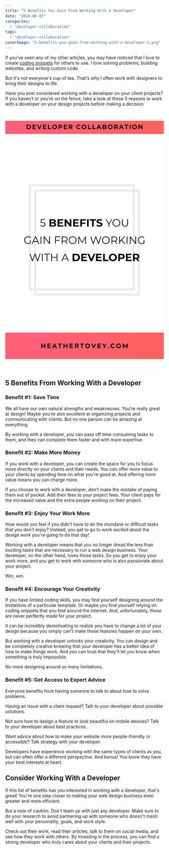 ```yaml
---
title: "5 Benefits You Gain From Working With a Developer"
date: "2018-08-07"
categories: 
  - "developer-collaboration"
tags: 
  - "developer-collaboration"
coverImage: "5-benefits-you-gain-from-working-with-a-developer-1.png"
---
```


If you've seen any of my other articles, you may have noticed that I love to create [coding snippets](/blog?tag=code%20snippets) for others to use. I love solving problems, building websites, and writing custom code.

But it's not everyone's cup of tea. That's why I often work with designers to bring their designs to life.

Have you ever considered working with a developer on your client projects? If you haven't or you're on the fence, take a look at these 5 reasons to work with a developer on your design projects before making a decision.

  

![ 5 Incredible Benefits You Gain From Working With a Developer ](./images/5-benefits-you-gain-from-working-with-a-developer.png)

  

## 5 Benefits From Working With a Developer

### Benefit #1: Save Time

We all have our own natural strengths and weaknesses. You're really great at design! Maybe you're also excellent at organizing projects and communicating with clients. But no one person can be amazing at everything.

By working with a developer, you can pass off time-consuming tasks to them, and they can complete them faster and with more expertise.

### Benefit #2: Make More Money

If you work with a developer, you can create the space for you to focus more directly on your clients and their needs. You can offer more value to your clients by spending time on what you're good at. And offering more value means you can charge more.

If you choose to work with a developer, don't make the mistake of paying them out of pocket. Add their fees to your project fees. Your client pays for the increased value and the extra people working on their project.

### Benefit #3: Enjoy Your Work More

How would you feel if you didn't have to do the mundane or difficult tasks that you don't enjoy? Instead, you get to go to work excited about the design work you're going to do that day!

Working with a developer means that you no longer dread the less than exciting tasks that are necessary to run a web design business. Your developer, on the other hand, loves those tasks. So you get to enjoy your work more, and you get to work with someone who is also passionate about your project.

Win, win.

### Benefit #4: Encourage Your Creativity

If you have limited coding skills, you may find yourself designing around the limitations of a particular template. Or maybe you find yourself relying on coding snippets that you find around the internet. And, unfortunately, those are never perfectly made for your project.

It can be incredibly demotivating to realize you have to change a lot of your design because you simply can't make those features happen on your own.

But working with a developer unlocks your creativity. You can design and be completely creative knowing that your developer has a better idea of how to make things work. And you can trust that they'll let you know when something is truly impossible.

No more designing around so many limitations.

### Benefit #5: Get Access to Expert Advice

Everyone benefits from having someone to talk to about how to solve problems.

Having an issue with a client request? Talk to your developer about possible solutions.

Not sure how to design a feature to look beautiful on mobile devices? Talk to your developer about best practices.

Want advice about how to make your website more people-friendly or accessible? Talk strategy with your developer.

Developers have experience working with the same types of clients as you, but can often offer a different perspective. And bonus! You know they have your best interests at heart.

## Consider Working With a Developer

If this list of benefits has you interested in working with a developer, that's great! You're one step closer to making your web design business even greater and more efficient.

But a note of caution. Don't team up with just any developer. Make sure to do your research to avoid partnering up with someone who doesn't mesh well with your personality, goals, and work style.

Check out their work, read their articles, talk to them on social media, and see how they work with others. By investing in the process, you can find a strong developer who truly cares about your clients and their projects.
